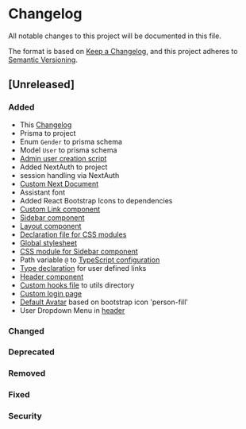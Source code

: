 # Changelog

All notable changes to this project will be documented in this file.

The format is based on [Keep a Changelog](https://keepachangelog.com/en/1.0.0/),
and this project adheres to [Semantic Versioning](https://semver.org/spec/v2.0.0.html).

## [Unreleased]

### Added

- This [Changelog](CHANGELOG.md)
- Prisma to project
- Enum `Gender` to prisma schema
- Model `User` to prisma schema
- [Admin user creation script](prisma/createAdminUser.mjs)
- Added NextAuth to project
- session handling via NextAuth
- [Custom Next Document](pages/_document.tsx)
- Assistant font
- Added React Bootstrap Icons to dependencies
- [Custom Link component](components/Link.tsx)
- [Sidebar component](components/Sidebar.tsx)
- [Layout component](components/Layout.tsx)
- [Declaration file for CSS modules](css-modules.d.ts)
- [Global stylesheet](styles/globals.css)
- [CSS module for Sidebar component](styles/Sidebar.module.css)
- Path variable `@` to [TypeScript configuration](tsconfig.json)
- [Type declaration](db.d.ts) for user defined links
- [Header component](components/Header.tsx)
- [Custom hooks file](utils/hooks.ts) to utils directory
- [Custom login page](pages/login.tsx)
- [Default Avatar](components/DefaultAvatar.tsx) based on bootstrap icon 'person-fill'
- User Dropdown Menu in [header](components/Header.tsx)

### Changed

### Deprecated

### Removed

### Fixed

### Security